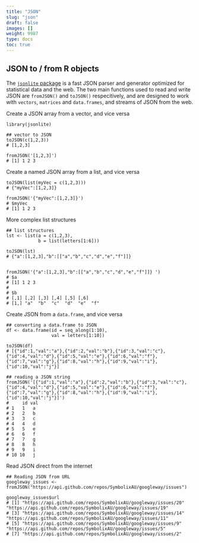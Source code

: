 ```yaml
---
title: "JSON"
slug: "json"
draft: false
images: []
weight: 9987
type: docs
toc: true
---
```


## JSON to / from R objects
The [`jsonlite` package](https://cran.r-project.org/web/packages/jsonlite/index.html) is a fast JSON parser and generator optimized for statistical data and the web. The two main functions used to read and write JSON are `fromJSON()` and `toJSON()` respecitively, and are designed to work with `vectors`, `matrices` and `data.frames`, and streams of JSON from the web.

Create a JSON array from a vector, and vice versa

    library(jsonlite)

    ## vector to JSON
    toJSON(c(1,2,3))
    # [1,2,3]
    
    fromJSON('[1,2,3]')
    # [1] 1 2 3

Create a named JSON array from a list, and vice versa

    toJSON(list(myVec = c(1,2,3)))
    # {"myVec":[1,2,3]}
    
    fromJSON('{"myVec":[1,2,3]}')
    # $myVec
    # [1] 1 2 3

More complex list structures

    ## list structures
    lst <- list(a = c(1,2,3),
                b = list(letters[1:6]))
    
    toJSON(lst)
    # {"a":[1,2,3],"b":[["a","b","c","d","e","f"]]} 
    
    
    fromJSON('{"a":[1,2,3],"b":[["a","b","c","d","e","f"]]} ')
    # $a
    # [1] 1 2 3
    # 
    # $b
    # [,1] [,2] [,3] [,4] [,5] [,6]
    # [1,] "a"  "b"  "c"  "d"  "e"  "f" 

Create JSON from a `data.frame`, and vice versa

    ## converting a data.frame to JSON
    df <- data.frame(id = seq_along(1:10),
                     val = letters[1:10])
    
    toJSON(df)
    # [{"id":1,"val":"a"},{"id":2,"val":"b"},{"id":3,"val":"c"},{"id":4,"val":"d"},{"id":5,"val":"e"},{"id":6,"val":"f"},{"id":7,"val":"g"},{"id":8,"val":"h"},{"id":9,"val":"i"},{"id":10,"val":"j"}] 
    
    ## reading a JSON string
    fromJSON('[{"id":1,"val":"a"},{"id":2,"val":"b"},{"id":3,"val":"c"},{"id":4,"val":"d"},{"id":5,"val":"e"},{"id":6,"val":"f"},{"id":7,"val":"g"},{"id":8,"val":"h"},{"id":9,"val":"i"},{"id":10,"val":"j"}]')
    #     id val
    # 1   1   a
    # 2   2   b
    # 3   3   c
    # 4   4   d
    # 5   5   e
    # 6   6   f
    # 7   7   g
    # 8   8   h
    # 9   9   i
    # 10 10   j

Read JSON direct from the internet

    ## Reading JSON from URL
    googleway_issues <- fromJSON("https://api.github.com/repos/SymbolixAU/googleway/issues")
    
    googleway_issues$url
    # [1] "https://api.github.com/repos/SymbolixAU/googleway/issues/20" "https://api.github.com/repos/SymbolixAU/googleway/issues/19"
    # [3] "https://api.github.com/repos/SymbolixAU/googleway/issues/14" "https://api.github.com/repos/SymbolixAU/googleway/issues/11"
    # [5] "https://api.github.com/repos/SymbolixAU/googleway/issues/9"  "https://api.github.com/repos/SymbolixAU/googleway/issues/5" 
    # [7] "https://api.github.com/repos/SymbolixAU/googleway/issues/2"




